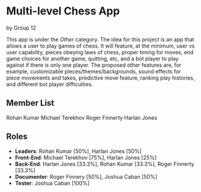 # Multi-level Chess App
by Group 12

This app is under the *Other* category. The idea for this project is an app that allows a user to play games of chess. It will feature, at the minimum, user vs user capability, pieces obeying laws of chess, proper timing for moves, end game choices for another game, quitting, etc, and a bot player to play against if there is only one player. The proposed other features are, for example, customizable pieces/themes/backgrounds, sound effects for piece movements and takes, predictive move feature, ranking play histories, and different bot player difficulties.

## Member List

Rohan Kumar
Michael Terekhov
Roger Finnerty
Harlan Jones

## Roles
- **Leaders**: Rohan Kumar [50%], Harlan Jones [50%]
- **Front-End**: Michael Terekhov [75%], Harlan Jones [25%]
- **Back-End**: Harlan Jones [33.3%], Rohan Kumar [33.3%], Roger Finnerty [33.3%]
- **Documenter**: Roger Finnery [50%], Joshua Caban [50%]
- **Tester**: Joshua Caban [100%]



